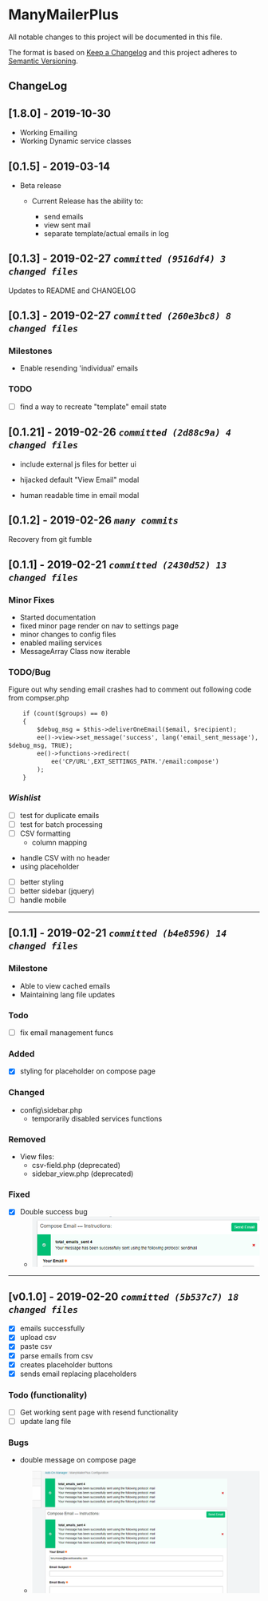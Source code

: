 # ManyMailerPlus

All notable changes to this project will be documented in this file.

The format is based on [Keep a Changelog](https://keepachangelog.com/) and this project adheres to [Semantic Versioning](https://semver.org/).

## ChangeLog

## [1.8.0] - 2019-10-30
- Working Emailing
- Working Dynamic service classes

## [0.1.5] - 2019-03-14

- Beta release

  - Current Release has the ability to:

    - send emails
    - view sent mail
    - separate template/actual emails in log

## [0.1.3] - 2019-02-27 ***`committed (9516df4) 3 changed files`***

Updates to README and CHANGELOG

## [0.1.3] - 2019-02-27 ***`committed (260e3bc8) 8 changed files`***

### Milestones

- Enable resending 'individual' emails

### TODO

- [ ] find a way to recreate "template" email state

## [0.1.21] - 2019-02-26 ***`committed (2d88c9a) 4 changed files`***

- include external js files for better ui
- hijacked default "View Email" modal

- human readable time in email modal

## [0.1.2] - 2019-02-26 ***`many commits`***

Recovery from git fumble

## [0.1.1] - 2019-02-21 ***`committed (2430d52) 13 changed files`***

### Minor Fixes

- Started documentation
- fixed minor page render on nav to settings page
- minor changes to config files
- enabled mailing services
- MessageArray Class now iterable

### TODO/Bug

Figure out why sending email crashes had to comment out following code from compser.php

```//  Send a single email
    if (count($groups) == 0)
    {
        $debug_msg = $this->deliverOneEmail($email, $recipient);
        ee()->view->set_message('success', lang('email_sent_message'), $debug_msg, TRUE);
        ee()->functions->redirect(
            ee('CP/URL',EXT_SETTINGS_PATH.'/email:compose')
        );
    }
```

### *Wishlist*

- [ ] test for duplicate emails
- [ ] test for batch processing
- [ ] CSV formatting
  - column mapping
- handle CSV with no header
- using placeholder
- [ ] better styling
- [ ] better sidebar (jquery)
- [ ] handle mobile

---

## [0.1.1] - 2019-02-21 ***`committed (b4e8596) 14 changed files`***

### Milestone

- Able to view cached emails
- Maintaining lang file updates

### Todo

- [ ] fix email management funcs

### Added

- [x] styling for placeholder on compose page

### Changed

- config\sidebar.php
  - temporarily disabled services functions

### Removed

- View files:
  - csv-field.php (deprecated)
  - sidebar_view.php (deprecated)

### Fixed

- [x] Double success bug
  - ![Double Message Fix](./images/double_message_fix.png)

---

## [v0.1.0] - 2019-02-20 ***`committed (5b537c7) 18 changed files`***

- [x] emails successfully
- [x] upload csv
- [x] paste csv
- [x] parse emails from csv
- [x] creates placeholder buttons
- [x] sends email replacing placeholders

### Todo (functionality)

- [ ] Get working sent page with resend functionality
- [ ] update lang file

### Bugs

- double message on compose page

  - ![Double Message](./images/double_messages.png)